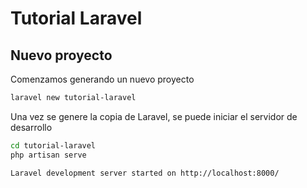 # Tutorial Laravel

## Nuevo proyecto

Comenzamos generando un nuevo proyecto

```bash
laravel new tutorial-laravel
```

Una vez se genere la copia de Laravel, se puede iniciar el servidor de desarrollo

```bash
cd tutorial-laravel
php artisan serve
```

```bash
Laravel development server started on http://localhost:8000/
```
